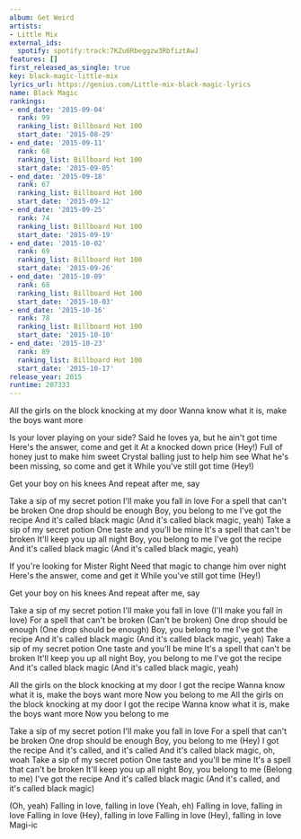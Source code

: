 ```yaml
---
album: Get Weird
artists:
- Little Mix
external_ids:
  spotify: spotify:track:7KZu6Rbeggzw3RbfiztAwJ
features: []
first_released_as_single: true
key: black-magic-little-mix
lyrics_url: https://genius.com/Little-mix-black-magic-lyrics
name: Black Magic
rankings:
- end_date: '2015-09-04'
  rank: 99
  ranking_list: Billboard Hot 100
  start_date: '2015-08-29'
- end_date: '2015-09-11'
  rank: 68
  ranking_list: Billboard Hot 100
  start_date: '2015-09-05'
- end_date: '2015-09-18'
  rank: 67
  ranking_list: Billboard Hot 100
  start_date: '2015-09-12'
- end_date: '2015-09-25'
  rank: 74
  ranking_list: Billboard Hot 100
  start_date: '2015-09-19'
- end_date: '2015-10-02'
  rank: 69
  ranking_list: Billboard Hot 100
  start_date: '2015-09-26'
- end_date: '2015-10-09'
  rank: 68
  ranking_list: Billboard Hot 100
  start_date: '2015-10-03'
- end_date: '2015-10-16'
  rank: 78
  ranking_list: Billboard Hot 100
  start_date: '2015-10-10'
- end_date: '2015-10-23'
  rank: 89
  ranking_list: Billboard Hot 100
  start_date: '2015-10-17'
release_year: 2015
runtime: 207333
---
```

All the girls on the block knocking at my door
Wanna know what it is, make the boys want more


Is your lover playing on your side?
Said he loves ya, but he ain't got time
Here's the answer, come and get it
At a knocked down price (Hey!)
Full of honey just to make him sweet
Crystal balling just to help him see
What he's been missing, so come and get it
While you've still got time (Hey!)


Get your boy on his knees
And repeat after me, say


Take a sip of my secret potion
I'll make you fall in love
For a spell that can't be broken
One drop should be enough
Boy, you belong to me
I've got the recipe
And it's called black magic
(And it's called black magic, yeah)
Take a sip of my secret potion
One taste and you'll be mine
It's a spell that can't be broken
It'll keep you up all night
Boy, you belong to me
I've got the recipe
And it's called black magic
(And it's called black magic, yeah)


If you're looking for Mister Right
Need that magic to change him over night
Here's the answer, come and get it
While you've still got time (Hey!)


Get your boy on his knees
And repeat after me, say


Take a sip of my secret potion
I'll make you fall in love (I'll make you fall in love)
For a spell that can't be broken (Can't be broken)
One drop should be enough (One drop should be enough)
Boy, you belong to me
I've got the recipe
And it's called black magic
(And it's called black magic, yeah)
Take a sip of my secret potion
One taste and you'll be mine
It's a spell that can't be broken
It'll keep you up all night
Boy, you belong to me
I've got the recipe
And it's called black magic
(And it's called black magic, yeah)


All the girls on the block knocking at my door
I got the recipe
Wanna know what it is, make the boys want more
Now you belong to me
All the girls on the block knocking at my door
I got the recipe
Wanna know what it is, make the boys want more
Now you belong to me


Take a sip of my secret potion
I'll make you fall in love
For a spell that can't be broken
One drop should be enough
Boy, you belong to me (Hey)
I got the recipe
And it's called, and it's called
And it's called black magic, oh, woah
Take a sip of my secret potion
One taste and you'll be mine
It's a spell that can't be broken
It'll keep you up all night
Boy, you belong to me (Belong to me)
I've got the recipe
And it's called black magic
(And it's called, and it's called black magic)


(Oh, yeah) Falling in love, falling in love
(Yeah, eh) Falling in love, falling in love
Falling in love (Hey), falling in love
Falling in love (Hey), falling in love
Magi-ic
